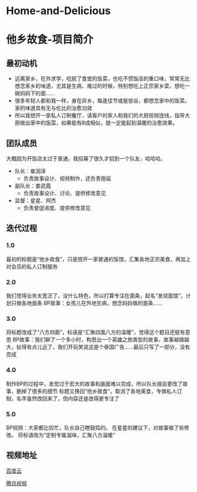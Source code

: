 # Home-and-Delicious
# 他乡故食-项目简介

## 最初动机

  - 远离家乡，在外求学，吃腻了食堂的饭菜，也吃不惯饭店的重口味，常常无比想念家乡的味道，尤其是生病、难过的时候，特别想吃上正宗家乡菜，想吃一碗妈妈下的面……
  - 很多年轻人都和我一样，身在异乡，每逢佳节或是低谷，都想念家中的饭菜。家的味道具有无与伦比的治愈功效
  - 所以我想开一家私人订制餐厅，请客户的家人和我们的大厨视频连线，指导大厨做出家中的饭菜，如果能有8成相似，就一定能起到温暖的治愈效果。

## 团队成员

  大概因为开饭店太过于普通，我招募了很久才招到一个队友，哈哈哈。
  - 队长：崔润泽
    - 负责故事设计、视频制作，还负责拖延
  - 副队长：娄武霞
    - 负责故事设计、讨论、提供修改意见
  - 监督：星星、阿杰
    - 负责督促进度、提供修改意见

## 迭代过程

### 1.0

最初的标题是“他乡故食”，只是想开一家普通的饭馆，汇集各地正宗美食，再加上对会员的私人订制服务

### 2.0

我们觉得业务太宽泛了，没什么特色，所以打算专注在面条，起名“发烧面馆”，计划只做各地面条
BP故事：女孩儿在外地生病，想念妈妈做的面条……

### 3.0

将标题改成了“八方四面”，标语是“汇聚四面八方的温暖”，觉得这个题目还挺有意思
BP故事：我们聊了一个多小时，构思出一个英雄之旅类型的故事，故事越搞越大，扯得有点儿远了，我们开玩笑说这是个泰国广告……最后只写了一部分，没有完成

### 4.0

制作BP的过程中，发觉过于宏大的故事和画面难以完成，所以队长擅自更改了故事，删掉了很多的细节
标题又换回“他乡故食”，取消了各地美食，专做私人订制，名字虽然改回来了，但内容还是改得更专注了

### 5.0

BP视频：大家都比较忙，队长自己瞎鼓捣的。
在星星的建议下，对故事做了些修改。
将标语改为“定制专属滋味，汇聚八方温暖”

## 视频地址

[百度云](https://pan.baidu.com/s/1eRQOAGU)

[腾讯视频](https://v.qq.com/x/page/f0529x4yhb2.html)






  
  
  
